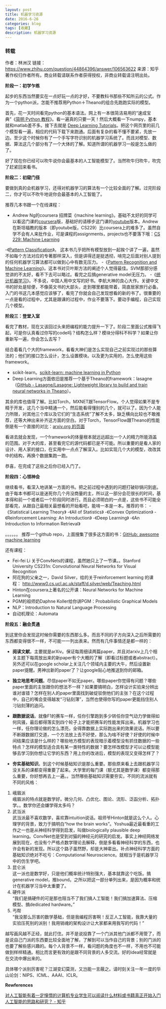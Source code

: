 ```yaml
---
layout: post
title: 机器学习资源
date: 2016-6-26
categories: blog
tags: [收藏]
description: 机器学习资源
---   
```



### 转载 

作者：林洲汉
链接：https://www.zhihu.com/question/44864396/answer/106563622
来源：知乎
著作权归作者所有。商业转载请联系作者获得授权，非商业转载请注明出处。

**阶段一：初学乍练** 

起步的东西当然要实在一点好玩一点的才好，不要教科书那些不知所云的公式。作为一个python派，怎能不推荐用Python＋Theano的组合先跑跑实际的模型。

首先，花一天时间看完python的基本语法。网上有一本很简洁易用的“速成宝典”《[简明 Python 教程](https://link.zhihu.com/?target=http%3A//old.sebug.net/paper/python/)》。看一遍真的只要一天！然后大概看一下numpy，基本就和matlab差不多。接下去就是 [Deep Learning Tutorials](https://link.zhihu.com/?target=http%3A//deeplearning.net/tutorial/)。把这个网页里的前几个模型看一遍，相应的代码下载下来跑通。后面有复杂的看不懂不要紧，先放一边。至少这个时候你有了一个手写字符识别的机器学习系统了。而且对模型、数据、算法这几个部分有了一个大体的了解。知道所谓的机器学习一般是怎么做的了。

好了现在你已经可以吹牛说你会最基本的人工智能模型了。当然吹牛归吹牛，吹完了赶紧回来看书。


**阶段二：初窥门径**   

要做到真的会机器学习，还得对机器学习的算法有一个比较全面的了解。过完阶段二，你才可以不吹牛地说你会最基本的人工智能了。

推荐几本书跟一个在线课程：   

- Andrew Ng的coursera 招牌菜《machine learning》。基础不太好的同学可以看这门课的[coursera](https://link.zhihu.com/?target=https%3A//www.coursera.org/learn/machine-learning)版，基础好的请移步这门课的[youtube](https://link.zhihu.com/?target=https%3A//www.youtube.com/watch%3Fv%3DUzxYlbK2c7E)版本。Andrew在斯坦福教的版本（即youtube版，CS229）比coursera上的难多了。虽然自学不会有人来批作业，可是课程的assignments，projects也不要落下哦：[CS 229: Machine Learning](https://link.zhihu.com/?target=http%3A//cs229.stanford.edu/)

-《[Pattern Classification](https://link.zhihu.com/?target=http%3A//cns-classes.bu.edu/cn550/Readings/duda-etal-00.pdf)》。 这本书几乎把所有模型放到一起挨个讲了一遍，虽然不如每个方法对应的专著那样深入，但是讲得还是挺透彻，啃完之后面对别人提到的任何机器学习算法都可以做到心中有数无压力。
-《[Pattern Recognition and Machine Learning](https://link.zhihu.com/?target=http%3A//users.isr.ist.utl.pt/%7Ewurmd/Livros/school/Bishop%2520-%2520Pattern%2520Recognition%2520And%2520Machine%2520Learning%2520-%2520Springer%2520%25202006.pdf)》。这本书对贝叶斯方法的阐述个人觉得最佳。SVM那部分感觉讲的不太好，看不下去可以略过。看完之后搞generative model无压力。
-《[统计机器学习](https://link.zhihu.com/?target=http%3A//pan.baidu.com/share/link%3Fuk%3D3208094820%26shareid%3D3392885063%26third%3D1%26adapt%3Dpc%26fr%3Dftw)》。不多说，中国人用中文写的好书。李航大神的良心大作。关键中文书的好处是轻便，不像英文书的大部头，走到哪里都能带着，简直居家旅行必备。
入门的书这几本感觉应该够了，看完了你就会自己发现想看的新的书了。很重要的一点是看的过程中，尤其是跟课的过程中，作业不要落下。要动手编程，自己实现几个模型。


**阶段三：登堂入室**     

看完了教材，现在又该回过头来把编程的能力提升一下了。阶段二里面公式推得飞起，可是你认真看过你写的code吗？结构怎么样？模块分得科不科学？如果让你重新写一遍，你会怎么去写？

结合着看几个大的framework，看看大神们是怎么实现自己之前实现过的那些算法的；他们的接口怎么设计，怎么设置模块。以及更为实用的，怎么使用这些framework。   

- scikit-learn。[scikit-learn: machine learning in Python](https://link.zhihu.com/?target=http%3A//scikit-learn.org/stable/)
- Deep Learning方面依旧是推荐一个基于Theano的framework：lasagne（[GitHub - Lasagne/Lasagne: Lightweight library to build and train neural networks in Theano](https://link.zhihu.com/?target=https%3A//github.com/Lasagne/Lasagne)）。

其余的库也值得了解。比如Torch，MXNET跟TensorFlow。个人觉得如果不是专精于开发，这几个当中精通一个，然后能看得懂别的几个，就可以了。因为个人能力所限，对其他三个库以及它们的“生态系统”了解不太多，缺乏横向比较也不敢推荐，还等大神出来补齐这方面的空白。对于Torch，TensorFlow跟Theano的性能倒是有一个直接的对比：[arxiv.org 的页面](https://link.zhihu.com/?target=https%3A//arxiv.org/pdf/1605.02688v1.pdf)

看进去就会发现，一个framework的体量根本就远远超出一个人的精力所能涵盖的范围。对于大的库，甚至看完它的源代码都已是不可能。所以重要的是看人家的设计、用人家的接口，在实用中一点点了解深入。比如实现几个大的模型，改改其中的结构，再换个数据集跑一跑。

恭喜，在完成了这些之后你已经入门了。


**阶段四：心领神会**  

继续看书，看深入地讲某一方面的书。把之前过程中遇到的问题打破砂锅问到底。由于每本书都可以是迷死你几个月没商量的主，所以这一部分会花很长的时间，基本得和前一个或者后一个阶段同时进行。而且必须明白的一点是，这些书不可能全部看完，从跟自己最相关最想看的开始看吧，能啃一本是一本。推荐的书：
-《Statistical Learning Theory》
-《All of Statistics》
-《Convex Optimization》
-《Reinforcement Learning: An Introduction》
-《Deep Learning》
-《An Introduction to Information Retrieval》   

。。。。。。
推荐一个github repo，上面搜集了很多这方面的书：[GitHub: awesome machine learning](https://link.zhihu.com/?target=https%3A//github.com/josephmisiti/awesome-machine-learning/blob/master/books.md)

还有课程： 

- Fei-fei Li 关于ConvNets的课程，虽然她只上了一节课。。Stanford University CS231n: Convolutional Neural Networks for Visual Recognition
- 阿花狗的父亲之一，David Silver，给的关于reinforcement learning 的课程： http://www0.cs.ucl.ac.uk/staff/d.silver/web/Teaching.html
- Hinton在coursera上著名的公开课：Neural Networks for Machine Learning
- PGM的祖师奶Daphne Koller给你讲PGM：Probabilistic Graphical Models
- NLP：Introduction to Natural Language Processing
- 自动机理论：Automata


**阶段五：融会贯通**  

到这里你会发现这时候你需要的东西那么多。而且不同的子方向深入之后所需要的东西都变得很不一样，不可能一一列出表来。然而有几件事情还是都一样的：
- **阅读文献**。主要就是arXiv。保证每周细读两篇paper，并且对arxiv上几个相关主题下每周放出来的新paper有个大概的了解（即看过标题或者abstract）。另外还可以在google scholar上关注几个领域内主要的大牛，然后设置新paper提醒。男神出新的paper了？让google贴心地推送到你的邮箱。

- **独立地思考问题**。尽信paper不如无paper。哪些paper你觉得有问题？哪些paper里面的主张跟你的想法不一样？如果要搞明白，怎样设计实验来分辨出谁对谁错？怎样在别人的paper里面找到破绽驳倒他们的主张？在这个过程中，自己的嘴会变得越发“刁钻刻薄”，当然也使得你写的paper更能挡住别人刁钻刻薄的追问。

- **跟数据说话**。就像F1的赛车一样，任你引擎跑到多少转任你空气动力学做得如何风骚，最后都得落实到四个轮子上才能把赛车的性能发挥出来。机器学习也一样，任你理论做的怎么漂亮，全得靠数据上实际跑出来的效果说话。所以要不断跟数据打交道，一个方法放上去不好使，那么为啥不好使？好使的时候中间结果应该是什么样的？哪些地方模型的表现暗示着模型没有抓住数据的一些特点？怎样的模型适合具有某一类特性的数据？要怎样改模型才可以让模型能够去学习到你想让它学的东西？用上你的改进后，模型的表现又变得怎样了？

- **夯实基础知识**。到这个时候基础知识是那么重要。那些原来看上去跟机器学习没关系的课都变得重要了起来。大学里的每门课（额尤其是数学课）都变得那么重要，你好想再去上一遍。。当然哪些基础知识需要夯实，不同的流派就有不同的风格：

1. 峨眉派                       
峨眉派的特点就是数学好。微分几何、凸优化、图论、流形、泛函分析、拓扑学。。数学你还会嫌学得太多吗？          
2. 武当派                       
武当派最不喜欢数学，喜欢靠intuition说话。祖师爷Hinton就是这么个人。心理学的背景，致力于搞明白“how the brain works”。Yoshua最近最看重的工作之一也是从神经科学得到启发，叫做biologically plausible deep learning。ConvNet也是受到对猫的神经元的研究的启发。事实上神经网络发展到现在，也没有个严格点数学理论去解释，倒是多看看神经科学的东西，也许会有新的发现。所以这个路子虽然野，却是大神辈出。补点神经科学方面的基础知识绝对不吃亏：Computational Neuroscience。就相当于是机器学习中的仿生学吧。                
3. 昆仑派                       
这一派也是数学好，只是他们概率统计特别强大，基本就靠这个吃饭。搞generative model，推bound。之所以把这一部分单列出来，是因为概率和统计在机器学习当中太重要了。           
4. 硬件派                 
“我们是搞硬件的可是那也阻当不了我们搞人工智能！我们搞加速算法、压缩模型、搞dedicated hardware。”       
5. 丐帮                            
“我没那么厉害的数学基础，但是我编程厉害啊！反正人工智能，我靠大量的实验压死别的派别！我用销魂的架构设计让大家都来用我写的代码！”                        


越写画风越不正经，就此打住。并不是说投靠了一个门派其他门派都不用管了，而是说自己门派的东西要比较全面地了解，了解到可以当作自己的背景；别的门派的也要了解些感兴趣的。每个人背景不一样，看问题的角度也不一样，不用也不可能做到样样精通。相比而言更有效的是跟不同背景的人多交流。好的idea经常就是在交流中爆出来的。

具体哪个派别厉害呢？江湖变幻莫测，又岂能一言蔽之。请时刻关注一年一度的华山论剑：NIPS、ICML、AAAI、ICLR。


**Rewferences**

[对人工智能有着一定憧憬的计算机专业学生可以阅读什么材料或书籍真正开始入门人工智能的思路和研究？ - 知乎](https://www.zhihu.com/question/44864396)
